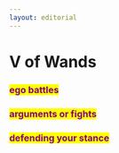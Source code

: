 ```yaml
---
layout: editorial
---
```


# V of Wands

### <mark style="color:purple;">ego battles</mark>

### <mark style="color:purple;">arguments or fights</mark>

### <mark style="color:purple;">defending your stance</mark>
